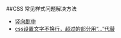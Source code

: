 ##CSS 常见样式问题解决方法

* [竖向剧中](https://github.com/sevenhao/front-end-note/blob/master/base/css/vertical/vertical-align.md)
* [css设置文字不换行，超过的部分用“...”代替](http://www.jianshu.com/p/b7d48c503fd4)
